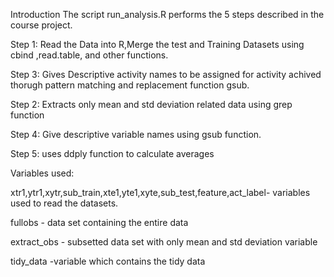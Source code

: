 Introduction
The script run_analysis.R  performs the 5 steps described in the course project.

Step 1: Read the Data into R,Merge the test and Training Datasets using cbind ,read.table, and other functions.

Step 3: Gives Descriptive activity names to be assigned for activity achived thorugh pattern matching and replacement function gsub.

Step 2: Extracts only mean and std deviation related data using grep function

Step 4: Give descriptive variable names using gsub function.

Step 5: uses ddply function to calculate averages 


Variables used:

xtr1,ytr1,xytr,sub_train,xte1,yte1,xyte,sub_test,feature,act_label- variables used to read the datasets.

fullobs - data set containing the entire data

extract_obs - subsetted data set with only mean and std deviation variable

tidy_data -variable which contains the tidy data

